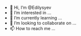 - 👋 Hi, I’m @Edilysyev
- 👀 I’m interested in ...
- 🌱 I’m currently learning ...
- 💞️ I’m looking to collaborate on ...
- 📫 How to reach me ...

<!---
Edilysyev/Edilysyev is a ✨ special ✨ repository because its `README.md` (this file) appears on your GitHub profile.
You can click the Preview link to take a look at your changes.
--->
